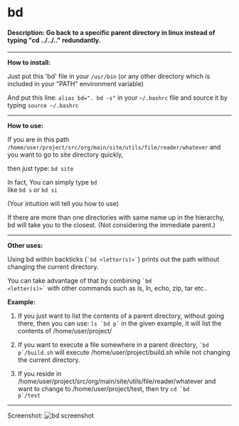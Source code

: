 # bd

#### Description: Go back to a specific parent directory in linux instead of typing "cd ../../.." redundantly.

---

**How to install:**

Just put this 'bd' file in your `/usr/bin` (or any other directory which is included in your "PATH" environment variable)

And put this line: 
     `alias bd=". bd -s"`
in your `~/.bashrc` file and source it by typing `source ~/.bashrc`

---

**How to use:**

If you are in this path `/home/user/project/src/org/main/site/utils/file/reader/whatever`
and you want to go to site directory quickly, 

then just type:
     `bd site`

In fact, You can simply type <code>bd *<starting few letters>*</code> like `bd s` or `bd si`

(Your intuition will tell you how to use)

If there are more than one directories with same name up in the hierarchy, bd will take you to the closest. (Not considering the immediate parent.)

---

**Other uses:**

Using bd within backticks (<code>\`bd <letter(s)>\`</code>) prints out the path without changing the current directory.

You can take advantage of that by combining <code>\`bd <letter(s)>\`</code> with other commands such as ls, ln, echo, zip, tar etc..

**Example:**

1. If you just want to list the contents of a parent directory,
   without going there, then you can use:
		<code>ls \`bd p\`</code>
   in the given example, it will list the contents of 
             /home/user/project/

2. If you want to execute a file somewhere in a parent directory,
            <code>\`bd p\`/build.sh</code>
   will execute /home/user/project/build.sh while not changing the
   current directory.

3. If you reside in /home/user/project/src/org/main/site/utils/file/reader/whatever 
   and want to change to /home/user/project/test, then try
            <code>cd \`bd p\`/test</code>

--------------------------------------------------------------------

Screenshot:
![bd screenshot](https://raw.github.com/vigneshwaranr/bd/master/screenshot/bd.png "Screenshot that shows some of several ways to use bd")

